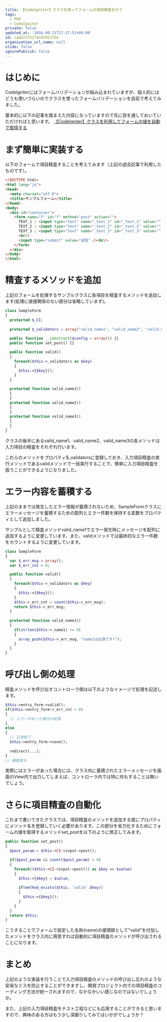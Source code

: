 ```yaml
---
title: 【CodeIgniter】クラスを使ってフォームの項目精査を行う
tags:
  - PHP
  - CodeIgniter
private: false
updated_at: '2016-09-21T17:37:51+09:00'
id: cada2375274c02921fbe
organization_url_name: null
slide: false
ignorePublish: false
---
```

# はじめに
CodeIgniterにはフォームバリデーションが組み込まれていますが、個人的にはどうも使いづらいのでクラスを使ったフォームバリデーションを自前で考えてみました。

基本的に以下の記事を踏まえた内容になっていますので先に目を通しておいていただければと思います。
  [【CodeIgniter】クラスを利用してフォームの値を自動で取得する](http://qiita.com/hyperdb/items/fa40faa6db3f7e51c3c2)

# まず簡単に実装する

以下のフォームで項目精査することを考えてみます（上記の過去記事で利用したものです）。

```html
<!DOCTYPE html>
<html lang="ja">
<head>
  <meta charset="utf-8">
  <title>サンプルフォーム</title>
</head>
<body>
  <div id="container">
    <form name="f" id="f" method="post" action="">
      TEXT_1 : <input type="text" name="_text_1" id="_text_1" value="" /><br/>
      TEXT_2 : <input type="text" name="_text_2" id="_text_2" value="" /><br/>
      TEXT_3 : <input type="text" name="_text_3" id="_text_3" value="" /><br/>
      <br/>
      <input type="submit" value="送信" /><br/>
    </form>
  </div>
</body>
</html>
```

# 精査するメソッドを追加

上記のフォームを処理するサンプルクラスに各項目を精査するメソッドを追加します(処理に直接関係のない部分は省略しています)。

```php
class SampleForm
{
  protected $_CI;
  
  protected $_validators = array("valid_name1", "valid_name2", "valid_name3");  
  
  public function __construct($config = array()) {}
  public function set_post() {}

  public function valid()
  {
    foreach($this->_validators as $key)
    {
      $this->{$key}();
    }
  }

  protected function valid_name1()
  {
  }
  protected function valid_name2()
  {
  }
  protected function valid_name3()
  {
  }
}
```

クラスの後半にあるvalid_name1、valid_name2、valid_name3の各メソッドは入力項目の精査をそれぞれ行います。

これらのメソッドをプロパティ$_validatorsに登録しておき、入力項目精査の実行メソッドであるvalidメソッドで一括実行することで、簡単に入力項目精査を扱うことができるようになりました。

# エラー内容を蓄積する

上記のままでは発生したエラー情報が蓄積されないため、SampleFormクラスにエラーメッセージを蓄積するための配列とエラー件数を保持する変数をプロパティとして追加しました。

サンプルとして精査メソッドvalid_name1でエラー発生時にメッセージを配列に追加するように変更しています。また、validメソッドでは最終的なエラー件数をカウントするように変更しています。

```php
class SampleForm
{
  var $_err_msg = array();
  var $_err_cnt = 0;

  public function valid()
  {
    foreach($this->_validators as $key)
    {
      $this->{$key}();
    }
    $this->_err_cnt = count($this->_err_msg);
    return $this->_err_msg;
  }
  
  protected function valid_name1()
  {
    if(strlen($this->_name1) <= 0)
    {
      array_push($this->_err_msg, "name1は必須です!");
    }
  }
}
```

# 呼び出し側の処理

精査メソッドを呼び出すコントローラ側は以下のようなイメージで処理を記述します。

```php
$this->entry_form->valid();
if($this->entry_form->_err_cnt > 0)
{
  // エラーがあった場合の処理
}
else
{
  // 正常終了
  $this->entry_form->save();
  
  redirect(...);
}
// 画面表示
```

実際にはエラーがあった場合には、クラス内に蓄積されたエラーメッセージを画面のView内で出力してしまえば、コントローラ内では特に何もすることは無いでしょう。

# さらに項目精査の自動化

これまで書いてきたクラスでは、項目精査のメソッドを追加する度にプロパティにメソッド名を登録していく必要があります。この部分を省力化するためにフォームの値を取得するメソッドset_postを以下のように修正してみます。

```php
public function set_post()
{
  $post_param = $this->CI->input->post();

  if($post_param && count($post_param) > 0)
  {
    foreach(($this->CI->input->post()) as $key => $value)
    {
      $this->{$key} = $value;
      
      if(method_exists($this, 'valid'.$key))
      {
        $this->{$key}();
      }      
    }
  }
  return $this;
}
```

こうすることでフォームで設定した名称(name)の接頭辞として"valid"を付加したメソッドをクラス内に用意すれば自動的に項目精査のメソッドが呼び出されることになります。

# まとめ

上記のような実装を行うことで入力項目精査のメソッドの呼び出し忘れのような安易なミスを防止することができますし、開発プロジェクト内での項目精査のコーディング方法が統一されますので、なかなかいい感じなのではないでしょうか。

また、上記の入力項目精査をテスト工程などにも応用することができると思いますので、興味のある方はもう少し深掘りしてみてはいかがでしょうか？

